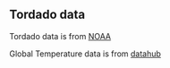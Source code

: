 ## Tordado data
Tordado data is from [NOAA](https://www.ncei.noaa.gov/access/monitoring/tornadoes/)

Global Temperature data is from [datahub](https://datahub.io/core/global-temp#data)